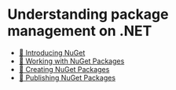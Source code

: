 # Understanding package management on .NET

*  [🔧 Introducing NuGet](overview.md)
*  [🔧 Working with NuGet Packages](working-with-nuget-packages.md)
*  [🔧 Creating NuGet Packages](creating-nuget-packages.md)
*  [🔧 Publishing NuGet Packages](publishing-nuget-packages.md)

